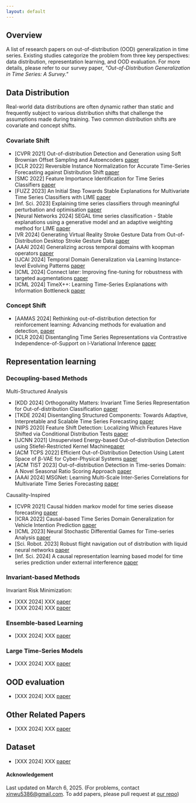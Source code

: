 ```yaml
---
layout: default
---
```

<!-- Text can be **bold**, _italic_, or ~~strikethrough~~. -->

<!-- [Link to another page](./another-page.html). -->

## Overview
A list of research papers on out-of-distribution (OOD) generalization in time series. Existing studies categorize the problem from three key perspectives: data distribution, representation learning, and OOD evaluation. For more details, please refer to our survey paper, *"Out-of-Distribution Generalization in Time Series: A Survey."*

## Data Distribution
Real-world data distributions are often dynamic rather than static and frequently subject to various distribution shifts that challenge the assumptions made during training. Two common distribution shifts are covariate and concept shifts.

### Covariate Shift

*   [CVPR 2021] Out-of-distribution Detection and Generation using Soft Brownian Offset Sampling and Autoencoders [paper](https://openaccess.thecvf.com/content/CVPR2021W/SAIAD/papers/Moller_Out-of-Distribution_Detection_and_Generation_Using_Soft_Brownian_Offset_Sampling_and_CVPRW_2021_paper.pdf)
*   [ICLR 2022] Reversible Instance Normalization for Accurate Time-Series Forecasting against Distribution Shift [paper](https://openreview.net/pdf?id=cGDAkQo1C0p)
*   [SMC 2022] Feature Importance Identification for Time Series Classifiers [paper](https://ieeexplore.ieee.org/stamp/stamp.jsp?tp=&arnumber=9945205)
*   [FUZZ 2023] An Initial Step Towards Stable Explanations for Multivariate Time Series Classifiers with LIME [paper](https://ieeexplore.ieee.org/stamp/stamp.jsp?tp=&arnumber=10309814)
*   [Inf. Sci. 2023] Explaining time series classifiers through meaningful perturbation and optimisation [paper](https://www.sciencedirect.com/science/article/pii/S0020025523009192)
*   [Neural Networks 2024] SEGAL time series classification - Stable explanations using a generative model and an adaptive weighting method for LIME [paper](https://www.sciencedirect.com/science/article/pii/S0893608024002697/pdfft?md5=3f81e6d7a6bddcb6857d94aa6ab04937&pid=1-s2.0-S0893608024002697-main.pdf)
*   [VR 2024] Generating Virtual Reality Stroke Gesture Data from Out-of-Distribution Desktop Stroke Gesture Data [paper](https://ieeexplore.ieee.org/stamp/stamp.jsp?tp=&arnumber=10494175)
*   [AAAI 2024] Generalizing across temporal domains with koopman operators [paper](https://ojs.aaai.org/index.php/AAAI/article/view/29604/31020)
*   [IJCAI 2024] Temporal Domain Generalization via Learning Instance-level Evolving Patterns [paper](https://www.ijcai.org/proceedings/2024/0470.pdf)
*   [ICML 2024] Connect later: Improving fine-tuning for robustness with targeted augmentations [paper](https://openreview.net/pdf?id=Uz4Qr40Y3C)
*   [ICML 2024] TimeX++: Learning Time-Series Explanations with Information Bottleneck [paper](https://openreview.net/pdf?id=t6dBpwkbea)

### Concept Shift

*   [AAMAS 2024] Rethinking out-of-distribution detection for reinforcement learning: Advancing methods for evaluation and detection, [paper](https://www.ifaamas.org/Proceedings/aamas2024/pdfs/p1445.pdf)
*   [ICLR 2024] Disentangling Time Series Representations via Contrastive Independence-of-Support on l-Variational Inference [paper](https://openreview.net/pdf?id=iI7hZSczxE)

## Representation learning


### Decoupling-based Methods
Multi-Structured Analysis
*   [KDD 2024] Orthogonality Matters: Invariant Time Series Representation for Out-of-distribution Classification [paper](https://dl.acm.org/doi/pdf/10.1145/3637528.3671768)
*   [TKDE 2024] Disentangling Structured Components: Towards Adaptive, Interpretable and Scalable Time Series Forecasting [paper](https://ieeexplore.ieee.org/stamp/stamp.jsp?arnumber=10457027)
*   [NIPS 2020] Feature Shift Detection: Localizing Which Features Have Shifted via Conditional Distribution Tests [paper](https://proceedings.neurips.cc/paper/2020/file/e2d52448d36918c575fa79d88647ba66-Paper.pdf)
*   [IJCNN 2021] Unsupervised Energy-based Out-of-distribution Detection using Stiefel-Restricted Kernel Machine[paper](https://ieeexplore.ieee.org/stamp/stamp.jsp?arnumber=9533706)
*   [ACM TCPS 2022] Efficient Out-of-Distribution Detection Using Latent Space of β-VAE for Cyber-Physical Systems [paper](https://dl.acm.org/doi/pdf/10.1145/3491243)
*   [ACM TIST 2023] Out-of-distribution Detection in Time-series Domain: A Novel Seasonal Ratio Scoring Approach [paper](https://dl.acm.org/doi/pdf/10.1145/3630633)
*   [AAAI 2024] MSGNet: Learning Multi-Scale Inter-Series Correlations for Multivariate Time Series Forecasting [paper](https://ojs.aaai.org/index.php/AAAI/article/view/28991/29883)

Causality-Inspired
*   [CVPR 2021] Causal hidden markov model for time series disease forecasting [paper](https://openaccess.thecvf.com/content/CVPR2021/papers/Li_Causal_Hidden_Markov_Model_for_Time_Series_Disease_Forecasting_CVPR_2021_paper.pdf)
*   [ICRA 2022] Causal-based Time Series Domain Generalization for Vehicle Intention Prediction [paper](https://ieeexplore.ieee.org/stamp/stamp.jsp?arnumber=9812188)
*   [ICML 2023] Neural Stochastic Differential Games for Time-series Analysis [paper](https://proceedings.mlr.press/v202/park23j/park23j.pdf)
*   [Sci. Robot. 2023] Robust flight navigation out of distribution with liquid
neural networks [paper](https://cap.csail.mit.edu/sites/default/files/research-pdfs/Robust%20flight%20navigation%20out%20of%20distribution%20with%20liquid%20neural%20networks.pdf)
*   [Inf. Sci. 2024] A causal representation learning based model for time series prediction under external interference [paper](https://www.sciencedirect.com/science/article/abs/pii/S002002552400183X)


### Invariant-based Methods
Invariant Risk Minimization:

*   [XXX 2024] XXX [paper](XXX)
*   [XXX 2024] XXX [paper](XXX)

### Ensemble-based Learning
*   [XXX 2024] XXX [paper](XXX)

### Large Time-Series Models

*   [XXX 2024] XXX [paper](XXX)

## OOD evaluation

*   [XXX 2024] XXX [paper](XXX)


## Other Related Papers

*   [XXX 2024] XXX [paper](XXX)


## Dataset

*   [XXX 2024] XXX [paper](XXX)

#### Acknowledgement

Last updated on March 6, 2025. (For problems, contact xinwu5386@gmail.com. To add papers, please pull request at <a href="https://github.com/tsood-generalization/tsood-generalization.github.io">our repo</a>)

<div style="width: 200px; height: 150px; margin: 0 auto;">
<!-- Map Widget -->
<!-- <script type="text/javascript" id="clustrmaps" src="//clustrmaps.com/map_v2.js?d=q6eVgeaBn-p2jkFoYf-6vSskb8SxHJqWuia9GW0Q_AE&cl=ffffff&w=a"></script> -->
<!-- Globe Widget -->
  <script type="text/javascript" id="clstr_globe" src="//clustrmaps.com/globe.js?d=q6eVgeaBn-p2jkFoYf-6vSskb8SxHJqWuia9GW0Q_AE"></script>
</div>
